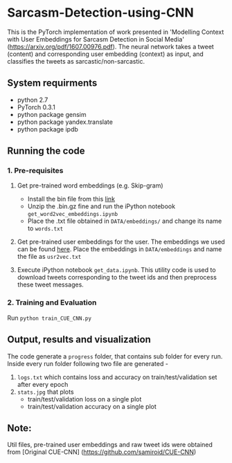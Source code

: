 # Sarcasm-Detection-using-CNN

This is the PyTorch implementation of work presented in 'Modelling Context with User Embeddings
for Sarcasm Detection in Social Media' (https://arxiv.org/pdf/1607.00976.pdf). The neural network takes a tweet (content) and corresponding user embedding (context) as input, and classifies the tweets as sarcastic/non-sarcastic.

## System requirments
- python 2.7
- PyTorch 0.3.1
- python package gensim
- python package yandex.translate
- python package ipdb


## Running the code
### 1. Pre-requisites
1. Get pre-trained word embeddings (e.g. Skip-gram)
   - Install the bin file from this [link](https://drive.google.com/file/d/0B7XkCwpI5KDYNlNUTTlSS21pQmM/edit)
   - Unzip the .bin.gz fine and run the iPython notebook ```get_word2vec_embeddings.ipynb```
   - Place the .txt file obtained in ```DATA/embeddings/``` and change its name to ```words.txt```

2.  Get pre-trained user embeddings for the user. The embeddings we used can be found [here](https://www.dropbox.com/s/pmp5x08v6w09jrq/usr2vec_400_master.txt?dl=0). Place the embeddings in ```DATA/embeddings``` and name the file as ```usr2vec.txt```

3. Execute iPython notebook ```get_data.ipynb```. This utility code is used to download tweets corresponding to the tweet ids and then preprocess these tweet messages.

### 2. Training and Evaluation
Run ```python train_CUE_CNN.py```

## Output, results and visualization 
The code generate a ```progress``` folder, that contains sub folder for every run. Inside every run folder following two file are generated - 
1. ```logs.txt``` which contains loss and accuracy on train/test/validation set after every epoch
2. ```stats.jpg``` that plots
   - train/test/validation loss on a single plot
   - train/test/validation accuracy on a single plot
   
## Note:
Util files, pre-trained user embeddings and raw tweet ids were obtained from [Original CUE-CNN] (https://github.com/samiroid/CUE-CNN)

